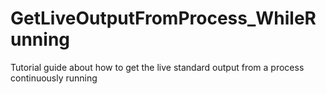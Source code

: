 # GetLiveOutputFromProcess_WhileRunning
Tutorial guide about how to get the live standard output from a process continuously running
